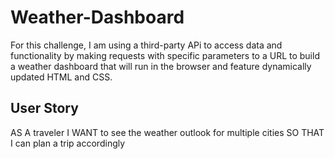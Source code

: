 # Weather-Dashboard

For this challenge, I am using a third-party APi to access data and functionality by making requests with specific parameters to a URL to  build a weather dashboard that will run in the browser and feature dynamically updated HTML and CSS.

## User Story

AS A traveler
I WANT to see the weather outlook for multiple cities
SO THAT I can plan a trip accordingly